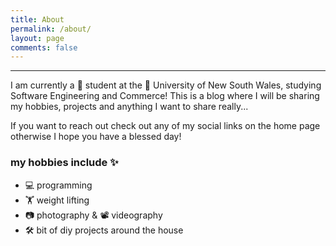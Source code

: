 ```yaml
---
title: About
permalink: /about/
layout: page
comments: false
---
```


---

I am currently a 🎒 student at the 📍 University of New South Wales, studying Software Engineering and Commerce!
This is a blog where I will be sharing my hobbies, projects and anything I want to share really...

If you want to reach out check out any of my social links on the home page otherwise I hope you have a blessed day!

### my hobbies include ✨

- 💻 programming
- 🏋️ weight lifting
- 📷 photography & 📽️ videography
- 🛠️ bit of diy projects around the house
